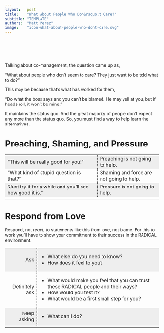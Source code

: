 ```yaml
---
layout:   post
title:    "What About People Who Don&rsquo;t Care?"
subtitle: "TEMPLATE"
authors:  "Matt Perez"
image:    "icon-what-about-people-who-dont-care.svg"
---
```


<div style="display:none;">
 <p>Maybe that is what has worked for them.</p>
</div>

<h1>&nbsp;</h1>
 <p>Talking about co-management, the question came up as,</p>
 <p class="_citation">“What about people who don’t seem to care? They just want to be told what to do?”</o>
 <p>This may be because that’s what has worked for them,</p>
 <p class="_citation">“Do what the boss says and you can’t be blamed. He may yell at you, but if heads roll, it won’t be mine.”</p>
 <p>It maintains the status quo. And the great majority of people don’t expect any more than the status quo. So, you must find a way to help learn the alternatives.</p>

<h1>Preaching, Shaming, and Pressure</h1>
 <table style="width:100%; ">
  <tr style="background-color:#EEEEEE; ">
   <td style="width:60%; ">“This will be really good for you!”</td>
   <td style="width:40%; border-left:1px dashed black; ">Preaching is not going to help.</td>
  </tr>
  <tr>
   <td style="width:60%; ">&ldquo;What kind of stupid question is that?&rdquo;</td>
   <td style="width:40%; border-left:1px dashed black; ">Shaming and force are not going to help.</td>
  </tr>
  <tr style="background-color:#EEEEEE; ">
   <td style="width:60%; ">&ldquo;Just try it for a while and you’ll see how good it is.&rdquo;</td>
   <td style="width:40%; border-left:1px dashed black; ">Pressure is not going to help.</td>
  </tr>
  <tr>
   <td class="_filler"></td>
  </tr>
 </table>

<h1>Respond from Love</h1>
 <p>Respond, not <em>react</em>, to statements like this from love, not blame. For this to work you’ll have to show your commitment to their success in the <span class="_paradigm">RADICAL</span> environment.</p>
 <table style="width:100%; ">
  <tr style="background-color:#EEEEEE; ">
   <td style="text-align: right">Ask</td>
   <td style="border-left:1px dashed black; ">
    <ul>
     <li>What else do you need to know?</li>
     <li>How does it feel to you?</li>
    </ul>
   </td>
  </tr>
  <tr>
   <td style="text-align: right">Definitely ask</td>
   <td style="border-left:1px dashed black; ">
    <ul>
     <li>What would make you feel that you can trust these RADICAL people and their ways?</li>
     <li>How would you test it?</li>
     <li>What would be a first small step for you?</li>
    </ul>
   </td>
  </tr>
  <tr style="background-color:#EEEEEE; ">
   <td style="text-align: right">Keep asking</td>
   <td style="border-left:1px dashed black; ">
    <ul>
     <li>What can I do?</li> 
    </ul>
   </td>
  </tr>
  <tr>
   <td class="_filler"></td>
  </tr>
 </table>

